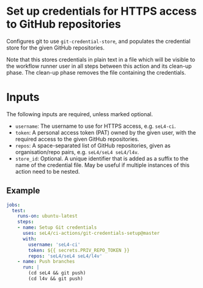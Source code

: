 <!--
     Copyright 2022, Kry10 Limited

     SPDX-License-Identifier: CC-BY-SA-4.0
-->

# Set up credentials for HTTPS access to GitHub repositories

Configures git to use `git-credential-store`, and populates the credential
store for the given GitHub repositories.

Note that this stores credentials in plain text in a file which will be visible
to the workflow runner user in all steps between this action and its clean-up
phase. The clean-up phase removes the file containing the credentials.

# Inputs

The following inputs are required, unless marked optional.

- `username`: The username to use for HTTPS access, e.g. `seL4-ci`.
- `token`:    A personal access token (PAT) owned by the given user, with the
              required access to the given GitHub repositories.
- `repos`:    A space-separated list of GitHub repositories, given as
              organisation/repo pairs, e.g. `seL4/seL4 seL4/l4v`.
- `store_id`: Optional. A unique identifier that is added as a suffix to the
              name of the credential file. May be useful if multiple instances
              of this action need to be nested.

## Example

```yml
jobs:
  test:
    runs-on: ubuntu-latest
    steps:
    - name: Setup Git credentials
      uses: seL4/ci-actions/git-credentials-setup@master
      with:
        username: 'seL4-ci'
        token: ${{ secrets.PRIV_REPO_TOKEN }}
        repos: 'seL4/seL4 seL4/l4v'
    - name: Push branches
      run: |
        (cd seL4 && git push)
        (cd l4v && git push)
```
